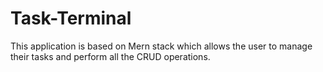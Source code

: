 # Task-Terminal
This application  is based on Mern stack which allows the user to manage their tasks and perform all the CRUD operations.
